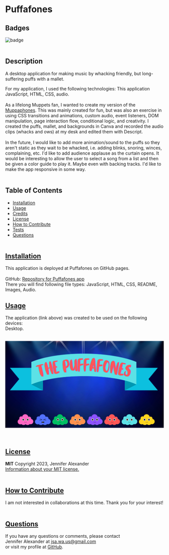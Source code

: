   # Puffafones


  ## Badges
  ![badge](https://img.shields.io/badge/license-MIT-blue)
  <br><br>
  

  ## Description
  A desktop application for making music by whacking friendly, but long-suffering puffs with a mallet.
  <br>

  For my application, I used the following technologies: This application JavaScript, HTML, CSS, audio.
  <br><br>
  As a lifelong Muppets fan, I wanted to create my version of the [Muppaphones](https://www.youtube.com/watch?v=p1YAUeOk2Hk). This was mainly created for fun, but was also an exercise in using CSS transitions and animations, custom audio, event listeners, DOM manipulation, page interaction flow, conditional logic, and creativity. I created the puffs, mallet, and backgrounds in Canva and recorded the audio clips (whacks and ows) at my desk and edited them with Descript. 
  <br><br>
  In the future, I would like to add more animation/sound to the puffs so they aren't static as they wait to be whacked, i.e. adding blinks, snoring, winces, complaining, etc. I'd like to add audience applause as the curtain opens. It would be interesting to allow the user to select a song from a list and then be given a color guide to play it. Maybe even with backing tracks. I'd like to make the app responsive in some way. 
  <br><br>

## Table of Contents
  - [Installation](#installation)
  - [Usage](#usage)
  - [Credits](#credits)
  - [License](#license)
  - [How to Contribute](#how-to-contribute)
  - [Tests](#tests)
  - [Questions](#questions)
  <br><br>

  ## [Installation](#table-of-contents)
  This application is deployed at Puffafones on GitHub pages. <br>
  <br>
  GitHub: [Repository for Puffafones app](https://github.com/jsalexan/muppafones) <br>
  There you will find following file types: 
   JavaScript, HTML, CSS, README, Images, Audio.
  <br>

## [Usage](#table-of-contents)
  The application (link above) was created to be used on the following devices:<br> 
   Desktop.<br><br>
  

  ![Screen capture.](/images/Screenshot%20(489).png)

  <br>

  ## [License](#table-of-contents)
  **MIT** Copyright 2023, Jennifer Alexander<br>
  [Information about your MIT license.](https://opensource.org/licenses/MIT)
  <br><br>
  

  ## [How to Contribute](#table-of-contents)
  I am not interested in collaborations at this time. Thank you for your interest!
  <br><br>

   ## [Questions](#table-of-contents)
  If you have any questions or comments, please contact <br>Jennifer Alexander at jsa.wa.us@gmail.com <br>or visit my profile at [GitHub](https://github.com/jsalexan/).